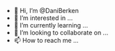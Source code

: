 - 👋 Hi, I’m @DaniBerken
- 👀 I’m interested in ...
- 🌱 I’m currently learning ...
- 💞️ I’m looking to collaborate on ...
- 📫 How to reach me ...

<!---
DaniBerken/DaniBerken is a ✨ special ✨ repository because its `README.md` (this file) appears on your GitHub profile.
You can click the Preview link to take a look at your changes.
--->
